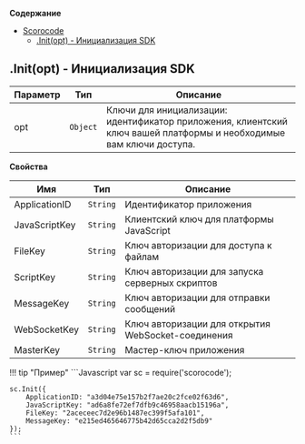 <a name="Scorocode"></a>

**Содержание**

* [Scorocode](#Scorocode)
    * [.Init(opt) - Инициализация SDK](#Scorocode+Init)

<a name="Scorocode+Init"></a>

## .Init(opt) - Инициализация SDK

| Параметр | Тип | Описание |
| --- | --- | --- |
| opt | <code>Object</code> | Ключи для инициализации: идентификатор приложения, клиентский ключ вашей платформы и необходимые вам ключи доступа. |

**Свойства**

| Имя | Тип | Описание |
| --- | --- | --- |
| ApplicationID | <code>String</code> | Идентификатор приложения |
| JavaScriptKey | <code>String</code> | Клиентский ключ для платформы JavaScript |
| FileKey | <code>String</code> | Ключ авторизации для доступа к файлам |
| ScriptKey | <code>String</code> | Ключ авторизации для запуска серверных скриптов |
| MessageKey | <code>String</code> | Ключ авторизации для отправки сообщений |
| WebSocketKey |<code>String</code> | Ключ авторизации для открытия WebSocket-соединения |
| MasterKey | <code>String</code> | Мастер-ключ приложения|

!!! tip "Пример"
	```Javascript
	var sc = require('scorocode');

	sc.Init({
	    ApplicationID: "a3d04e75e157b2f7ae20c2fce02f63d6",
	    JavaScriptKey: "ad6a8fe72ef7dfb9c46958aacb15196a",
	    FileKey: "2aceceec7d2e96b1487ec399f5afa101",
	    MessageKey: "e215ed465646775b42d65cca2d2f5db9"
	});
	```